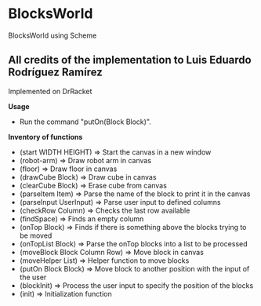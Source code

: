 # BlocksWorld
BlocksWorld using Scheme

## All credits of the implementation to Luis Eduardo Rodríguez Ramírez

Implemented on DrRacket

**Usage**
- Run the command "putOn(Block Block)".

**Inventory of functions**
- (start WIDTH HEIGHT) => Start the canvas in a new window
- (robot-arm) => Draw robot arm in canvas
- (floor) => Draw floor in canvas
- (drawCube Block) => Draw cube in canvas
- (clearCube Block) => Erase cube from canvas
- (parseItem Item) => Parse the name of the block to print it in the canvas
- (parseInput UserInput) => Parse user input to defined columns
- (checkRow Column) => Checks the last row available
- (findSpace) => Finds an empty column
- (onTop Block) => Finds if there is something above the blocks trying to be moved
- (onTopList Block) => Parse the onTop blocks into a list to be processed
- (moveBlock Block Column Row) => Move block in canvas
- (moveHelper List) => Helper function to move blocks
- (putOn Block Block) => Move block to another position with the input of the user
- (blockInit) => Process the user input to specify the position of the blocks
- (init) => Initialization function
